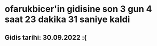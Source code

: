 # ofarukbicer'in gidisine son 3 gun 4 saat 23 dakika 31 saniye kaldi

## Gidis tarihi: 30.09.2022 :(